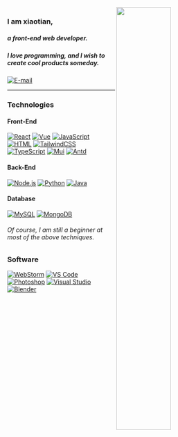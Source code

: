 <img width="50%" align="right" src="https://github-readme-stats.vercel.app/api?username=coder-xiaotian&count_private=true&show_icons=true&hide_border=true" />

### I am xiaotian,
##### a front-end web developer. 
##### I love programming, and I wish to create cool products someday.

[![E-mail](https://img.shields.io/badge/-775146061@qq.com-ccfbf1?style=for-the-badge&logo=mail.ru&logoColor=black)](mailto:775146061@qq.com)
<!-- [![Blog](https://img.shields.io/badge/-blog.sherry.cf-red?style=for-the-badge&logo=jekyll&logoColor=white)](https://www.github.com/Sherryme) -->

---

### Technologies

#### Front-End
[![React](https://img.shields.io/badge/-React-358cc0?style=flat-square&logo=React&logoColor=original)](#)
[![Vue](https://img.shields.io/badge/-Vue.js-1400ff?style=flat-square&logo=vue.js&logoColor=default)](#)
[![JavaScript](https://img.shields.io/badge/-JavaScript-F7DF1E?style=flat-square&logo=javascript&logoColor=black)](#)
[![HTML](https://img.shields.io/badge/-HTML-E34F26?style=flat-square&logo=html5&logoColor=white)](#)
[![TailwindCSS](https://img.shields.io/badge/-TailwindCSS-blue?style=flat-square&logo=TailwindCSS&logoColor=original)](#)
[![TypeScript](https://img.shields.io/badge/-TypeScript-3178c6?style=flat-square&logo=TypeScript&logoColor=black)](#)
[![Mui](https://img.shields.io/badge/-Mui-ddd6fe?style=flat-square&logo=mui&logoColor=default)](#)
[![Antd](https://img.shields.io/badge/-Antd-059669?style=flat-square&logo=antdesign&logoColor=default)](#)

#### Back-End
[![Node.js](https://img.shields.io/badge/-Node.js-339933?style=flat-square&logo=nodedotjs&logoColor=white)](#)
[![Python](https://img.shields.io/badge/-Python-3776AB?style=flat-square&logo=python&logoColor=white)](#)
[![Java](https://img.shields.io/badge/-Java-007396?style=flat-square&logo=openjdk&logoColor=white)](#)

#### Database
[![MySQL](https://img.shields.io/badge/-MySQL-336791?style=flat-square&logo=MySQL&logoColor=white)](#)
[![MongoDB](https://img.shields.io/badge/-MongoDB-red?style=flat-square&logo=MongoDB&logoColor=white)](#)

###### Of course, I am still a beginner at most of the above techniques.

### Software
[![WebStorm](https://img.shields.io/badge/-WebStorm-black?style=flat-square&logo=webstorm&logoColor=white)](#)
[![VS Code](https://img.shields.io/badge/-VS_Code-blue?style=flat-square&logo=visualstudiocode&logoColor=white)](#)
[![Photoshop](https://img.shields.io/badge/-Photoshop-blue?style=flat-square&logo=adobe%20photoshop&logoColor=white)](#)
[![Visual Studio](https://img.shields.io/badge/-Visual_Studio-purple?style=flat-square&logo=visualstudio&logoColor=white)](#)
[![Blender](https://img.shields.io/badge/-Blender-purple?style=flat-square&logo=Blender&logoColor=white)](#)
